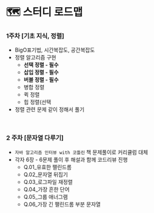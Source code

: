 # 🗺 스터디 로드맵

### 1주차 [기초 지식, 정렬]

- BigO표기법, 시간복잡도, 공간복잡도
- 정렬 알고리즘 구현
    - **선택 정렬 - 필수**
    - **삽입 정렬 - 필수**
    - **버블 정렬 - 필수**
    - 병합 정렬
    - 퀵 정렬
    - 힙 정렬(선택
- 정렬 관련 문제 같이 정해서 풀기

<br>

### 2 주차 [문자열 다루기]

- `자바 알고리즘 인터뷰 with 코틀린` 책 문제풀이로 커리큘럼 대체
- 각자 6장 - 6문제 풀이 후 해설과 함께 코드리뷰 진행
    - Q.01_유효한 팰린드롬
    - Q.02_문자열 뒤집기
    - Q.03_로그파일 재정렬
    - Q.04_가장 흔한 단어
    - Q.05_그룹 애너그램
    - Q.06_가장 긴 팰린드롬 부분 문자열
